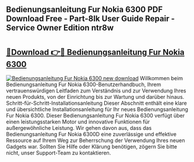 ## Bedienungsanleitung Fur Nokia 6300 PDF Download Free - Part-8Ik User Guide Repair - Service Owner Edition ntr8w

# <h2><a href="http://df36gd8.blite.top/?on=Bedienungsanleitung+Fur+Nokia+6300">🔗Download 👉🔴 Bedienungsanleitung Fur Nokia 6300</a></h2>

[![Bedienungsanleitung Fur Nokia 6300 new download](https://i.imgur.com/lujVjoI.png)](http://df36gd8.blite.top/?on=Bedienungsanleitung+Fur+Nokia+6300)
Willkommen beim Bedienungsanleitung Fur Nokia 6300-Benutzerhandbuch, Ihrem vertrauenswürdigen Leitfaden zum Verständnis und zur Verwendung Ihres neuen Produkts, von der Einrichtung bis zur Wartung und darüber hinaus. Schritt-für-Schritt-Installationsanleitung Dieser Abschnitt enthält eine klare und übersichtliche Installationsanleitung für Ihr neues Bedienungsanleitung Fur Nokia 6300. Dieser Bedienungsanleitung Fur Nokia 6300 verfügt über einen leistungsstarken Motor und innovative Funktionen für außergewöhnliche Leistung. Wir gehen davon aus, dass das Bedienungsanleitung Fur Nokia 6300D eine zuverlässige und effektive Ressource auf Ihrem Weg zur Beherrschung der Verwendung Ihres neuen Gadgets war. Sollten Sie Hilfe oder Klärung benötigen, zögern Sie bitte nicht, unser Support-Team zu kontaktieren.
